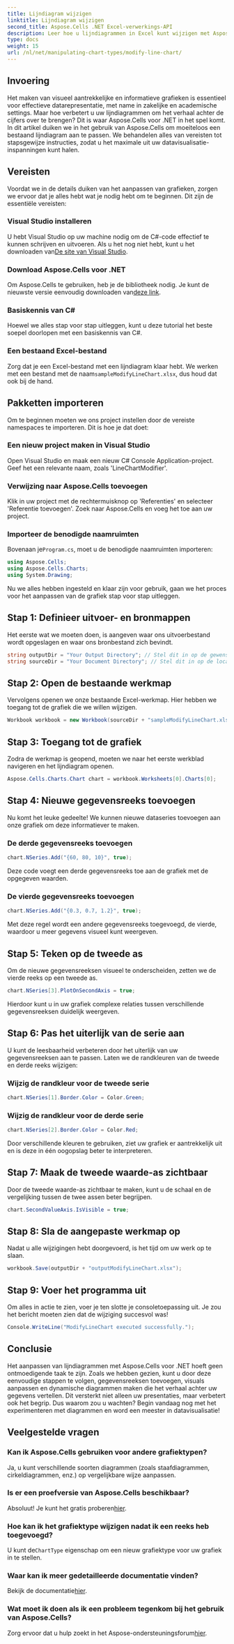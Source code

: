 ```yaml
---
title: Lijndiagram wijzigen
linktitle: Lijndiagram wijzigen
second_title: Aspose.Cells .NET Excel-verwerkings-API
description: Leer hoe u lijndiagrammen in Excel kunt wijzigen met Aspose.Cells voor .NET met deze gedetailleerde, stapsgewijze handleiding.
type: docs
weight: 15
url: /nl/net/manipulating-chart-types/modify-line-chart/
---
```

## Invoering

Het maken van visueel aantrekkelijke en informatieve grafieken is essentieel voor effectieve datarepresentatie, met name in zakelijke en academische settings. Maar hoe verbetert u uw lijndiagrammen om het verhaal achter de cijfers over te brengen? Dit is waar Aspose.Cells voor .NET in het spel komt. In dit artikel duiken we in het gebruik van Aspose.Cells om moeiteloos een bestaand lijndiagram aan te passen. We behandelen alles van vereisten tot stapsgewijze instructies, zodat u het maximale uit uw datavisualisatie-inspanningen kunt halen. 

## Vereisten 

Voordat we in de details duiken van het aanpassen van grafieken, zorgen we ervoor dat je alles hebt wat je nodig hebt om te beginnen. Dit zijn de essentiële vereisten:

### Visual Studio installeren
 U hebt Visual Studio op uw machine nodig om de C#-code effectief te kunnen schrijven en uitvoeren. Als u het nog niet hebt, kunt u het downloaden van[De site van Visual Studio](https://visualstudio.microsoft.com/).

### Download Aspose.Cells voor .NET
 Om Aspose.Cells te gebruiken, heb je de bibliotheek nodig. Je kunt de nieuwste versie eenvoudig downloaden van[deze link](https://releases.aspose.com/cells/net/).

### Basiskennis van C#
Hoewel we alles stap voor stap uitleggen, kunt u deze tutorial het beste soepel doorlopen met een basiskennis van C#.

### Een bestaand Excel-bestand
 Zorg dat je een Excel-bestand met een lijndiagram klaar hebt. We werken met een bestand met de naam`sampleModifyLineChart.xlsx`, dus houd dat ook bij de hand. 

## Pakketten importeren

Om te beginnen moeten we ons project instellen door de vereiste namespaces te importeren. Dit is hoe je dat doet:

### Een nieuw project maken in Visual Studio
Open Visual Studio en maak een nieuw C# Console Application-project. Geef het een relevante naam, zoals 'LineChartModifier'.

### Verwijzing naar Aspose.Cells toevoegen
Klik in uw project met de rechtermuisknop op 'Referenties' en selecteer 'Referentie toevoegen'. Zoek naar Aspose.Cells en voeg het toe aan uw project.

### Importeer de benodigde naamruimten
 Bovenaan je`Program.cs`, moet u de benodigde naamruimten importeren:

```csharp
using Aspose.Cells;
using Aspose.Cells.Charts;
using System.Drawing;
```

Nu we alles hebben ingesteld en klaar zijn voor gebruik, gaan we het proces voor het aanpassen van de grafiek stap voor stap uitleggen.

## Stap 1: Definieer uitvoer- en bronmappen

Het eerste wat we moeten doen, is aangeven waar ons uitvoerbestand wordt opgeslagen en waar ons bronbestand zich bevindt. 

```csharp
string outputDir = "Your Output Directory"; // Stel dit in op de gewenste uitvoermap
string sourceDir = "Your Document Directory"; // Stel dit in op de locatie waar uw sampleModifyLineChart.xlsx zich bevindt
```

## Stap 2: Open de bestaande werkmap

Vervolgens openen we onze bestaande Excel-werkmap. Hier hebben we toegang tot de grafiek die we willen wijzigen.

```csharp
Workbook workbook = new Workbook(sourceDir + "sampleModifyLineChart.xlsx");
```

## Stap 3: Toegang tot de grafiek

Zodra de werkmap is geopend, moeten we naar het eerste werkblad navigeren en het lijndiagram openen.

```csharp
Aspose.Cells.Charts.Chart chart = workbook.Worksheets[0].Charts[0];
```

## Stap 4: Nieuwe gegevensreeks toevoegen

Nu komt het leuke gedeelte! We kunnen nieuwe dataseries toevoegen aan onze grafiek om deze informatiever te maken.

### De derde gegevensreeks toevoegen
```csharp
chart.NSeries.Add("{60, 80, 10}", true);
```
Deze code voegt een derde gegevensreeks toe aan de grafiek met de opgegeven waarden.

### De vierde gegevensreeks toevoegen
```csharp
chart.NSeries.Add("{0.3, 0.7, 1.2}", true);
```
Met deze regel wordt een andere gegevensreeks toegevoegd, de vierde, waardoor u meer gegevens visueel kunt weergeven.

## Stap 5: Teken op de tweede as

Om de nieuwe gegevensreeksen visueel te onderscheiden, zetten we de vierde reeks op een tweede as.

```csharp
chart.NSeries[3].PlotOnSecondAxis = true;
```
Hierdoor kunt u in uw grafiek complexe relaties tussen verschillende gegevensreeksen duidelijk weergeven.

## Stap 6: Pas het uiterlijk van de serie aan

U kunt de leesbaarheid verbeteren door het uiterlijk van uw gegevensreeksen aan te passen. Laten we de randkleuren van de tweede en derde reeks wijzigen:

### Wijzig de randkleur voor de tweede serie
```csharp
chart.NSeries[1].Border.Color = Color.Green;
```

### Wijzig de randkleur voor de derde serie
```csharp
chart.NSeries[2].Border.Color = Color.Red;
```

Door verschillende kleuren te gebruiken, ziet uw grafiek er aantrekkelijk uit en is deze in één oogopslag beter te interpreteren. 

## Stap 7: Maak de tweede waarde-as zichtbaar

Door de tweede waarde-as zichtbaar te maken, kunt u de schaal en de vergelijking tussen de twee assen beter begrijpen.

```csharp
chart.SecondValueAxis.IsVisible = true;
```

## Stap 8: Sla de aangepaste werkmap op

Nadat u alle wijzigingen hebt doorgevoerd, is het tijd om uw werk op te slaan. 

```csharp
workbook.Save(outputDir + "outputModifyLineChart.xlsx");
```

## Stap 9: Voer het programma uit

Om alles in actie te zien, voer je ten slotte je consoletoepassing uit. Je zou het bericht moeten zien dat de wijziging succesvol was!

```csharp
Console.WriteLine("ModifyLineChart executed successfully.");
```

## Conclusie 

Het aanpassen van lijndiagrammen met Aspose.Cells voor .NET hoeft geen ontmoedigende taak te zijn. Zoals we hebben gezien, kunt u door deze eenvoudige stappen te volgen, gegevensreeksen toevoegen, visuals aanpassen en dynamische diagrammen maken die het verhaal achter uw gegevens vertellen. Dit versterkt niet alleen uw presentaties, maar verbetert ook het begrip. Dus waarom zou u wachten? Begin vandaag nog met het experimenteren met diagrammen en word een meester in datavisualisatie!

## Veelgestelde vragen

### Kan ik Aspose.Cells gebruiken voor andere grafiektypen?
Ja, u kunt verschillende soorten diagrammen (zoals staafdiagrammen, cirkeldiagrammen, enz.) op vergelijkbare wijze aanpassen.

### Is er een proefversie van Aspose.Cells beschikbaar?
 Absoluut! Je kunt het gratis proberen[hier](https://releases.aspose.com/).

### Hoe kan ik het grafiektype wijzigen nadat ik een reeks heb toegevoegd?
 U kunt de`ChartType` eigenschap om een nieuw grafiektype voor uw grafiek in te stellen.

### Waar kan ik meer gedetailleerde documentatie vinden?
 Bekijk de documentatie[hier](https://reference.aspose.com/cells/net/).

### Wat moet ik doen als ik een probleem tegenkom bij het gebruik van Aspose.Cells?
 Zorg ervoor dat u hulp zoekt in het Aspose-ondersteuningsforum[hier](https://forum.aspose.com/c/cells/9).